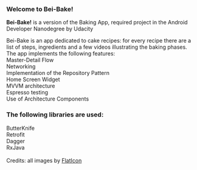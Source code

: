 
### Welcome to Bei-Bake!

**Bei-Bake!** is a version of the Baking App, required project in the Android Developer Nanodegree by Udacity<br>

Bei-Bake is an app dedicated to cake recipes: for every recipe there are a list of steps, ingredients and a few videos illustrating the baking phases. </br>
The app implements the following features: <br>
Master-Detail Flow <br>
Networking <br>
Implementation of the Repository Pattern <br>
Home Screen Widget <br>
MVVM architecture <br>
Espresso testing <br>
Use of Architecture Components <br>
### The following libraries are used: <br>
ButterKnife <br>
Retrofit <br>
Dagger <br>
RxJava <br>
<br>
Credits: all images by [FlatIcon](https://www.flaticon.com/)
